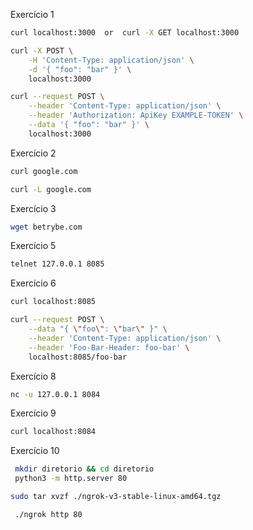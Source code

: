 Exercício 1
```sh
curl localhost:3000  or  curl -X GET localhost:3000
```
```sh
curl -X POST \
    -H 'Content-Type: application/json' \
    -d '{ "foo": "bar" }' \
    localhost:3000
```
```sh
curl --request POST \
    --header 'Content-Type: application/json' \
    --header 'Authorization: ApiKey EXAMPLE-TOKEN' \
    --data '{ "foo": "bar" }' \
    localhost:3000
```

Exercício 2
```sh
curl google.com
```
```sh
curl -L google.com
```

Exercício 3
```sh
wget betrybe.com
```

Exercício 5
```sh
telnet 127.0.0.1 8085
```




Exercício 6
```sh
curl localhost:8085
```
```sh
curl --request POST \
    --data "{ \"foo\": \"bar\" }" \
    --header 'Content-Type: application/json' \
    --header 'Foo-Bar-Header: foo-bar' \
    localhost:8085/foo-bar
```

Exercício 8
```sh
nc -u 127.0.0.1 8084
```

Exercício 9
```sh
curl localhost:8084
```

Exercício 10
```sh
 mkdir diretorio && cd diretorio
 python3 -m http.server 80
```
```sh
sudo tar xvzf ./ngrok-v3-stable-linux-amd64.tgz
```
```sh
 ./ngrok http 80
```
